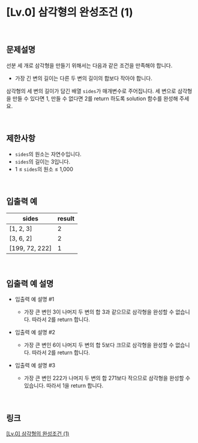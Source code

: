 # [Lv.0] 삼각형의 완성조건 (1)

<br>

## 문제설명
선분 세 개로 삼각형을 만들기 위해서는 다음과 같은 조건을 만족해야 합니다.

- 가장 긴 변의 길이는 다른 두 변의 길이의 합보다 작아야 합니다.

삼각형의 세 변의 길이가 담긴 배열 `sides`가 매개변수로 주어집니다. 세 변으로 삼각형을 만들 수 있다면 1, 만들 수 없다면 2를 return 하도록 solution 함수를 완성해 주세요.

<br>

## 제한사항
- `sides`의 원소는 자연수입니다.
- `sides`의 길이는 3입니다.
- 1 ≤ `sides`의 원소 ≤ 1,000

<br>

## 입출력 예
| sides | result |
|---|---|
| [1, 2, 3] | 2 |
| [3, 6, 2] | 2 |
| [199, 72, 222] | 1 |

<br>

## 입출력 예 설명
- 입출력 예 설명 #1
    - 가장 큰 변인 3이 나머지 두 변의 합 3과 같으므로 삼각형을 완성할 수 없습니다. 따라서 2를 return 합니다.

- 입출력 예 설명 #2
    - 가장 큰 변인 6이 나머지 두 변의 합 5보다 크므로 삼각형을 완성할 수 없습니다. 따라서 2를 return 합니다.

- 입출력 예 설명 #3
    - 가장 큰 변인 222가 나머지 두 변의 합 271보다 작으므로 삼각형을 완성할 수 있습니다. 따라서 1을 return 합니다.

<br>

## 링크
[[Lv.0] 삼각형의 완성조건 (1)](https://school.programmers.co.kr/learn/courses/30/lessons/120889)

